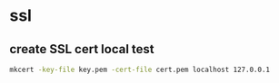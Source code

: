 # ssl

## create SSL cert local test

```bash
mkcert -key-file key.pem -cert-file cert.pem localhost 127.0.0.1
```
